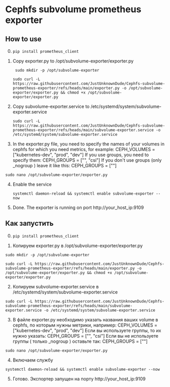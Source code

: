 # Cephfs subvolume prometheus exporter

## How to use

0. ```
   pip install prometheus_client
   ```

1. Copy exporter.py to /opt/subvolume-exporter/exporter.py
      
   ```
    sudo mkdir -p /opt/subvolume-exporter
   ```
   
   ```
   sudo curl -L https://raw.githubusercontent.com/JustUnknownDude/Cephfs-subvolume-prometheus-exporter/refs/heads/main/exporter.py -o /opt/subvolume-exporter/exporter.py && chmod +x /opt/subvolume-exporter/exporter.py
   ```

2. Copy subvolume-exporter.service to /etc/systemd/system/subvolume-exporter.service
   
   ```
   sudo curl -L https://raw.githubusercontent.com/JustUnknownDude/Cephfs-subvolume-prometheus-exporter/refs/heads/main/subvolume-exporter.service -o /etc/systemd/system/subvolume-exporter.service
   ```

3. In the exporter.py file, you need to specify the names of your volumes in cephfs for which you need metrics, for example:
   CEPH_VOLUMES = ["kubernetes-dev", "prod", "dev"]
   If you use groups, you need to specify them:
   CEPH_GROUPS = ["", "csi"]
   If you don't use groups (only _nogroup ) leave it like this:
   CEPH_GROUPS = [""]

```
sudo nano /opt/subvolume-exporter/exporter.py
   ```
   
4. Enable the service
   
   ```
   systemctl daemon-reload && systemctl enable subvolume-exporter --now
   ```
   
5. Done. The exporter is running on port http://your_host_ip:9109

## Как запустить

0. ```
   pip install prometheus_client
   ```

1.    Копируем exporter.py в /opt/subvolume-exporter/exporter.py
   
   ```
   sudo mkdir -p /opt/subvolume-exporter
```

   ```
   sudo curl -L https://raw.githubusercontent.com/JustUnknownDude/Cephfs-subvolume-prometheus-exporter/refs/heads/main/exporter.py -o /opt/subvolume-exporter/exporter.py && chmod +x /opt/subvolume-exporter/exporter.py
```

2.    Копируем subvolume-exporter.service в /etc/systemd/system/subvolume-exporter.service
   
   ```
   sudo curl -L https://raw.githubusercontent.com/JustUnknownDude/Cephfs-subvolume-prometheus-exporter/refs/heads/main/subvolume-exporter.service -o /etc/systemd/system/subvolume-exporter.service
```

3. В файле exporter.py необходимо указать названия ваших volume в cephfs, по которым нужны метрики, например: 
CEPH_VOLUMES = ["kubernetes-dev", "prod", "dev"]
Если вы используете группы, то их нужно указать:
CEPH_GROUPS = ["", "csi"]
Если вы не используете группы ( только _nogroup ) оставьте так:
CEPH_GROUPS = [""]

```
sudo nano /opt/subvolume-exporter/exporter.py
```

4.    Включаем службу
   
   ``` 
   systemctl daemon-reload && systemctl enable subvolume-exporter --now
```
   
5.    Готово. Экспортер запущен на порту http://your_host_ip:9109
